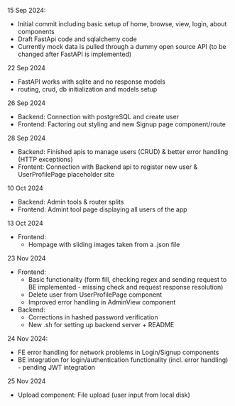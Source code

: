 
15 Sep 2024:
- Initial commit including basic setup of home, browse, view, login, about components
- Draft FastApi code and sqlalchemy code
- Currently mock data is pulled through a dummy open source API (to be changed after FastAPI is implemented)


22 Sep 2024
- FastAPI works with sqlite and no response models
- routing, crud, db initialization and models setup


26 Sep 2024
- Backend: Connection with postgreSQL and create user
- Frontend: Factoring out styling and new Signup page component/route

28 Sep 2024
- Backend: Finished apis to manage users (CRUD) & better error handling (HTTP exceptions)
- Frontent: Connection with Backend api to register new user & UserProfilePage placeholder site

10 Oct 2024
- Backend: Admin tools & router splits
- Frontend: Admint tool page displaying all users of the app


13 Oct 2024
- Frontend: 
    - Hompage with sliding images taken from a .json file



23 Nov 2024
- Frontend:
    - Basic functionality (form fill, checking regex and sending request to BE implemented - missing check and request response resolution)
    - Delete user from UserProfilePage component
    - Improved error handling in AdminView component
- Backend:
    - Corrections in hashed password verification
    - New .sh for setting up backend server + README


24 Nov 2024:
- FE error handling for network problems in Login/Signup components
- BE integration for login/authentication functionality (incl. error handling) - pending JWT integration




25 Nov 2024
- Upload component: File upload (user input from local disk)
